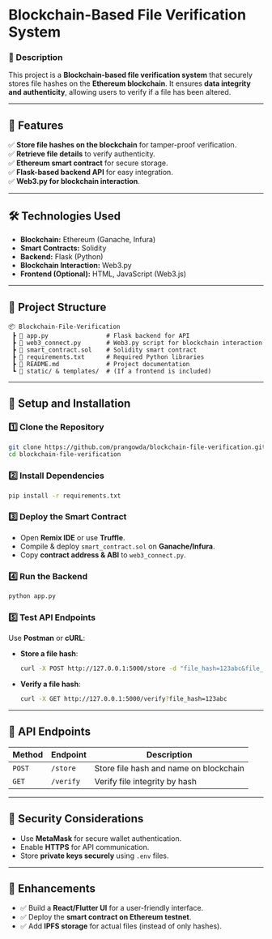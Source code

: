 # **Blockchain-Based File Verification System**  

### **📌 Description**  
This project is a **Blockchain-based file verification system** that securely stores file hashes on the **Ethereum blockchain**. It ensures **data integrity and authenticity**, allowing users to verify if a file has been altered.  

---

## **🚀 Features**
✅ **Store file hashes on the blockchain** for tamper-proof verification.  
✅ **Retrieve file details** to verify authenticity.  
✅ **Ethereum smart contract** for secure storage.  
✅ **Flask-based backend API** for easy integration.  
✅ **Web3.py for blockchain interaction**.  

---

## **🛠 Technologies Used**
- **Blockchain:** Ethereum (Ganache, Infura)  
- **Smart Contracts:** Solidity  
- **Backend:** Flask (Python)  
- **Blockchain Interaction:** Web3.py  
- **Frontend (Optional):** HTML, JavaScript (Web3.js)  

---

## **📂 Project Structure**
```
📦 Blockchain-File-Verification
 ┣ 📜 app.py                # Flask backend for API
 ┣ 📜 web3_connect.py       # Web3.py script for blockchain interaction
 ┣ 📜 smart_contract.sol    # Solidity smart contract
 ┣ 📜 requirements.txt      # Required Python libraries
 ┣ 📜 README.md             # Project documentation
 ┗ 📜 static/ & templates/  # (If a frontend is included)
```

---

## **🔧 Setup and Installation**
### **1️⃣ Clone the Repository**
```bash
git clone https://github.com/prangowda/blockchain-file-verification.git
cd blockchain-file-verification
```

### **2️⃣ Install Dependencies**
```bash
pip install -r requirements.txt
```

### **3️⃣ Deploy the Smart Contract**
- Open **Remix IDE** or use **Truffle**.  
- Compile & deploy `smart_contract.sol` on **Ganache/Infura**.  
- Copy **contract address & ABI** to `web3_connect.py`.  

### **4️⃣ Run the Backend**
```bash
python app.py
```

### **5️⃣ Test API Endpoints**
Use **Postman** or **cURL**:
- **Store a file hash**:  
  ```bash
  curl -X POST http://127.0.0.1:5000/store -d "file_hash=123abc&file_name=document.pdf"
  ```
- **Verify a file hash**:  
  ```bash
  curl -X GET http://127.0.0.1:5000/verify?file_hash=123abc
  ```

---

## **🔗 API Endpoints**
| **Method** | **Endpoint**         | **Description**                            |
|------------|----------------------|--------------------------------------------|
| `POST`     | `/store`             | Store file hash and name on blockchain    |
| `GET`      | `/verify`            | Verify file integrity by hash             |

---

## **🔐 Security Considerations**
- Use **MetaMask** for secure wallet authentication.  
- Enable **HTTPS** for API communication.  
- Store **private keys securely** using `.env` files.  

---

## **🌟 Enhancements**
- ✅ Build a **React/Flutter UI** for a user-friendly interface.  
- ✅ Deploy the **smart contract on Ethereum testnet**.  
- ✅ Add **IPFS storage** for actual files (instead of only hashes).  
